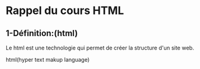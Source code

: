 # Rappel du cours HTML

## 1-Définition:(html)

Le html est une technologie qui permet de créer la structure d'un site web.

html(hyper text makup language)
